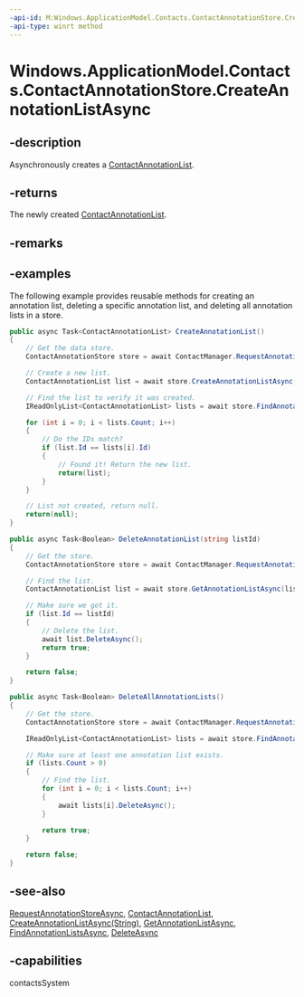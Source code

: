 ```yaml
---
-api-id: M:Windows.ApplicationModel.Contacts.ContactAnnotationStore.CreateAnnotationListAsync
-api-type: winrt method
---
```


<!-- Method syntax
public Windows.Foundation.IAsyncOperation<Windows.ApplicationModel.Contacts.ContactAnnotationList> CreateAnnotationListAsync()
-->

# Windows.ApplicationModel.Contacts.ContactAnnotationStore.CreateAnnotationListAsync

## -description
Asynchronously creates a [ContactAnnotationList](contactannotationlist.md).

## -returns
The newly created [ContactAnnotationList](contactannotationlist.md).

## -remarks

## -examples
The following example provides reusable methods for creating an annotation list, deleting a specific annotation list, and deleting all annotation lists in a store.

```csharp
public async Task<ContactAnnotationList> CreateAnnotationList()
{
    // Get the data store.
    ContactAnnotationStore store = await ContactManager.RequestAnnotationStoreAsync(ContactAnnotationStoreAccessType.AppAnnotationsReadWrite);

    // Create a new list.
    ContactAnnotationList list = await store.CreateAnnotationListAsync();

    // Find the list to verify it was created.
    IReadOnlyList<ContactAnnotationList> lists = await store.FindAnnotationListsAsync();

    for (int i = 0; i < lists.Count; i++)
    {
        // Do the IDs match?
        if (list.Id == lists[i].Id)
        {
            // Found it! Return the new list.
            return(list);
        }
    }

    // List not created, return null.
    return(null);
}

public async Task<Boolean> DeleteAnnotationList(string listId)
{
    // Get the store.
    ContactAnnotationStore store = await ContactManager.RequestAnnotationStoreAsync(ContactAnnotationStoreAccessType.AppAnnotationsReadWrite);

    // Find the list.
    ContactAnnotationList list = await store.GetAnnotationListAsync(listId);

    // Make sure we got it.
    if (list.Id == listId)
    {
        // Delete the list.
        await list.DeleteAsync();
        return true;
    }

    return false;
}

public async Task<Boolean> DeleteAllAnnotationLists()
{
    // Get the store.
    ContactAnnotationStore store = await ContactManager.RequestAnnotationStoreAsync(ContactAnnotationStoreAccessType.AppAnnotationsReadWrite);

    IReadOnlyList<ContactAnnotationList> lists = await store.FindAnnotationListsAsync();

    // Make sure at least one annotation list exists.
    if (lists.Count > 0)
    {
        // Find the list.
        for (int i = 0; i < lists.Count; i++)
        {
            await lists[i].DeleteAsync();
        }

        return true;
    }

    return false;
}

```



## -see-also
[RequestAnnotationStoreAsync](contactmanager_requestannotationstoreasync_2147083254.md), [ContactAnnotationList](contactannotationlist.md), [CreateAnnotationListAsync(String)](contactannotationstore_createannotationlistasync_2010335367.md), [GetAnnotationListAsync](contactannotationstore_getannotationlistasync_1462689163.md), [FindAnnotationListsAsync](contactannotationstore_findannotationlistsasync_660284737.md), [DeleteAsync](contactannotationlist_deleteasync_1247887881.md)
## -capabilities
contactsSystem
